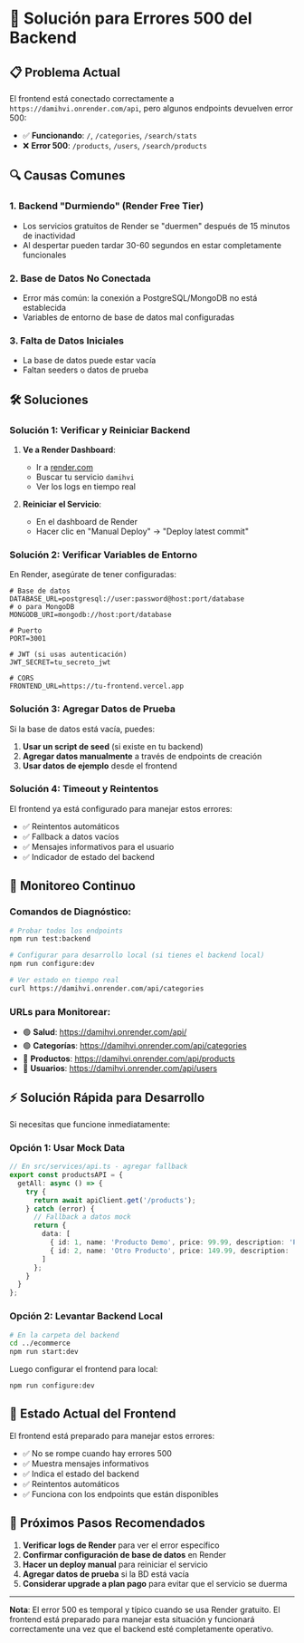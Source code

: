 # 🚨 Solución para Errores 500 del Backend

## 📋 **Problema Actual**

El frontend está conectado correctamente a `https://damihvi.onrender.com/api`, pero algunos endpoints devuelven error 500:

- ✅ **Funcionando**: `/`, `/categories`, `/search/stats`
- ❌ **Error 500**: `/products`, `/users`, `/search/products`

## 🔍 **Causas Comunes**

### **1. Backend "Durmiendo" (Render Free Tier)**
- Los servicios gratuitos de Render se "duermen" después de 15 minutos de inactividad
- Al despertar pueden tardar 30-60 segundos en estar completamente funcionales

### **2. Base de Datos No Conectada**
- Error más común: la conexión a PostgreSQL/MongoDB no está establecida
- Variables de entorno de base de datos mal configuradas

### **3. Falta de Datos Iniciales**
- La base de datos puede estar vacía
- Faltan seeders o datos de prueba

## 🛠️ **Soluciones**

### **Solución 1: Verificar y Reiniciar Backend**

1. **Ve a Render Dashboard**:
   - Ir a [render.com](https://render.com)
   - Buscar tu servicio `damihvi`
   - Ver los logs en tiempo real

2. **Reiniciar el Servicio**:
   - En el dashboard de Render
   - Hacer clic en "Manual Deploy" → "Deploy latest commit"

### **Solución 2: Verificar Variables de Entorno**

En Render, asegúrate de tener configuradas:

```env
# Base de datos
DATABASE_URL=postgresql://user:password@host:port/database
# o para MongoDB
MONGODB_URI=mongodb://host:port/database

# Puerto
PORT=3001

# JWT (si usas autenticación)
JWT_SECRET=tu_secreto_jwt

# CORS
FRONTEND_URL=https://tu-frontend.vercel.app
```

### **Solución 3: Agregar Datos de Prueba**

Si la base de datos está vacía, puedes:

1. **Usar un script de seed** (si existe en tu backend)
2. **Agregar datos manualmente** a través de endpoints de creación
3. **Usar datos de ejemplo** desde el frontend

### **Solución 4: Timeout y Reintentos**

El frontend ya está configurado para manejar estos errores:

- ✅ Reintentos automáticos
- ✅ Fallback a datos vacíos
- ✅ Mensajes informativos para el usuario
- ✅ Indicador de estado del backend

## 🔄 **Monitoreo Continuo**

### **Comandos de Diagnóstico**:

```bash
# Probar todos los endpoints
npm run test:backend

# Configurar para desarrollo local (si tienes el backend local)
npm run configure:dev

# Ver estado en tiempo real
curl https://damihvi.onrender.com/api/categories
```

### **URLs para Monitorear**:

- 🟢 **Salud**: https://damihvi.onrender.com/api/
- 🟢 **Categorías**: https://damihvi.onrender.com/api/categories  
- 🔴 **Productos**: https://damihvi.onrender.com/api/products
- 🔴 **Usuarios**: https://damihvi.onrender.com/api/users

## ⚡ **Solución Rápida para Desarrollo**

Si necesitas que funcione inmediatamente:

### **Opción 1: Usar Mock Data**

```typescript
// En src/services/api.ts - agregar fallback
export const productsAPI = {
  getAll: async () => {
    try {
      return await apiClient.get('/products');
    } catch (error) {
      // Fallback a datos mock
      return {
        data: [
          { id: 1, name: 'Producto Demo', price: 99.99, description: 'Producto de ejemplo' },
          { id: 2, name: 'Otro Producto', price: 149.99, description: 'Otro producto demo' }
        ]
      };
    }
  }
};
```

### **Opción 2: Levantar Backend Local**

```bash
# En la carpeta del backend
cd ../ecommerce
npm run start:dev
```

Luego configurar el frontend para local:
```bash
npm run configure:dev
```

## 📱 **Estado Actual del Frontend**

El frontend está preparado para manejar estos errores:

- ✅ No se rompe cuando hay errores 500
- ✅ Muestra mensajes informativos
- ✅ Indica el estado del backend
- ✅ Reintentos automáticos
- ✅ Funciona con los endpoints que están disponibles

## 🎯 **Próximos Pasos Recomendados**

1. **Verificar logs de Render** para ver el error específico
2. **Confirmar configuración de base de datos** en Render
3. **Hacer un deploy manual** para reiniciar el servicio
4. **Agregar datos de prueba** si la BD está vacía
5. **Considerar upgrade a plan pago** para evitar que el servicio se duerma

---

**Nota**: El error 500 es temporal y típico cuando se usa Render gratuito. El frontend está preparado para manejar esta situación y funcionará correctamente una vez que el backend esté completamente operativo.
